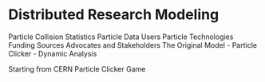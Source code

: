 # Distributed Research Modeling

Particle Collision Statistics
Particle Data Users
Particle Technologies
Funding Sources
Advocates and Stakeholders
The Original Model - Particle Clicker - Dynamic Analysis

Starting from CERN Particle Clicker Game
